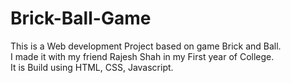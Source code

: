 # Brick-Ball-Game
This is a Web development Project based on game Brick and Ball.<br/> I made it with my friend Rajesh Shah in my First year of College.<br/>
It is Build using HTML, CSS, Javascript.
